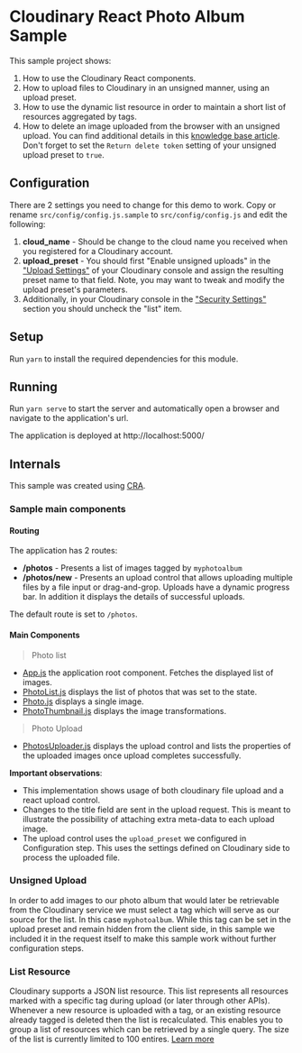Cloudinary React Photo Album Sample
=======================================

This sample project shows:

1. How to use the Cloudinary React components.
2. How to upload files to Cloudinary in an unsigned manner, using an upload preset.
3. How to use the dynamic list resource in order to maintain a short list of resources aggregated by tags.
4. How to delete an image uploaded from the browser with an unsigned upload. You can find additional details in this [knowledge base article](https://support.cloudinary.com/hc/en-us/articles/202521132-How-to-delete-an-image-from-the-client-side-). Don't forget to set the `Return delete token` setting of your unsigned upload preset to `true`.

## Configuration ##

There are 2 settings you need to change for this demo to work. Copy or rename `src/config/config.js.sample` to `src/config/config.js` and edit the following:

1. **cloud_name** - Should be change to the cloud name you received when you registered for a Cloudinary account.
2. **upload_preset** - You should first "Enable unsigned uploads" in the ["Upload Settings"](https://cloudinary.com/console/settings/upload) of your Cloudinary console and assign the resulting preset name to that field. Note, you may want to tweak and modify the upload preset's parameters.
3. Additionally, in your Cloudinary console in the ["Security Settings"](https://cloudinary.com/console/settings/security) section you should uncheck the "list" item.

## Setup ##

Run `yarn` to install the required dependencies for this module.

## Running ##

Run `yarn serve` to start the server and automatically open a browser and navigate to the application's url.

The application is deployed at http://localhost:5000/

## Internals ##
This sample was created using [CRA](https://github.com/facebook/create-react-app).

### Sample main components ###

#### Routing ####

The application has 2 routes:

* **/photos** - Presents a list of images tagged by `myphotoalbum`
* **/photos/new** - Presents an upload control that allows uploading multiple files by a file input or drag-and-grop.
Uploads have a dynamic progress bar. In addition it displays the details of successful uploads.  

The default route is set to `/photos`.

#### Main Components ####
> Photo list
* [App.js](src/components/App.js) the application root component. Fetches the displayed list of images.  
* [PhotoList.js](src/components/PhotoList.js) displays the list of photos that was set to the state.
* [Photo.js](src/components/Photo.js) displays a single image.
* [PhotoThumbnail.js](src/components/PhotoThumbnails.js) displays the image transformations.

> Photo Upload
* [PhotosUploader.js](src/components/PhotosUploader.js) displays the upload control and lists the properties of the uploaded images once upload completes successfully.

**Important observations**:
* This implementation shows usage of both cloudinary file upload and a react upload control.
* Changes to the title field are sent in the upload request. This is meant to illustrate the possibility of attaching extra meta-data to each upload image.
* The upload control uses the `upload_preset` we configured in Configuration step. This uses the settings defined on Cloudinary side to process the uploaded file.

### Unsigned Upload ###

In order to add images to our photo album that would later be retrievable from the Cloudinary service we must select a tag which will serve as our source for the list. In this case `myphotoalbum`.
While this tag can be set in the upload preset and remain hidden from the client side, in this sample we included it in the request itself to make this sample work without further configuration steps.

### List Resource ###

Cloudinary supports a JSON list resource. 
This list represents all resources marked with a specific tag during upload (or later through other APIs).
Whenever a new resource is uploaded with a tag, or an existing resource already tagged is deleted then the list is recalculated. 
This enables you to group a list of resources which can be retrieved by a single query. The size of the list is currently limited to 100 entires.
[Learn more](http://cloudinary.com/documentation/image_transformations#client_side_resource_lists)
